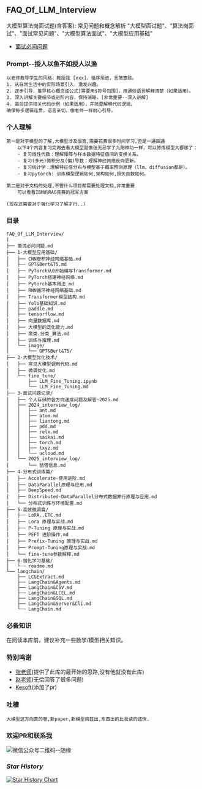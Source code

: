 ## FAQ_Of_LLM_Interview

大模型算法岗面试题(含答案):
常见问题和概念解析 "大模型面试题"、"算法岗面试"、"面试常见问题"、"大模型算法面试"、"大模型应用基础"

- [面试必问问题](面试必问问题.md)

### Prompt--授人以鱼不如授人以渔
```
以老师教导学生的风格，教授我 [xxx]，循序渐进，言简意赅。  
1. 从日常生活中的实际场景引入，激发兴趣。  
2. 逐步引导，推导核心概念或公式[需要用$符号包围]，用通俗语言解释清楚（如果适用）。  
3. 深入讲解关键细节或进阶内容，保持清晰。[非常重要--深入讲解]  
4. 最后提供相关代码示例（如果适用），并简要解释代码逻辑。  
确保每步逻辑连贯，语言亲切，像老师一样耐心引导。
```

### 个人理解

```
第一是对于模型的了解,大模型涉及很宽,需要花费很多时间学习,但是一通百通
    以下4个内容复习完再去看大模型就像张无忌学了九阳神功一样，可以修炼模型大挪移了：
    - 复习线性代数：理解矩阵与样本数据特征值间的变换关系。
    - 复习(多元)微积分及(偏)导数：理解神经网络反向更新。
    - 复习统计学：理解特征值分布与模型基于概率预测原理（llm、diffusion都是）。
    - 复习pytorch: 训练模型逻辑如何,架构如何,损失函数如何。

第二是对于文档的处理,不管什么项目都需要处理文档,非常重要
    可以看看IBM的RAG竞赛的冠军方案

(现在还需要对于强化学习了解才行..)
```

### 目录

```text
FAQ_Of_LLM_Interview/
|
├── 面试必问问题.md
├── 1-大模型应用基础/
│   ├── CNN卷积神经网络基础.md
│   ├── GPT&Bert&T5.md
│   ├── PyTorch从0开始编写Transformer.md
│   ├── PyTorch搭建神经网络.md
│   ├── Pytorch基本用法.md
│   ├── RNN循环神经网络基础.md
│   ├── Transformer模型结构.md
│   ├── Yolo基础知识.md
│   ├── paddle.md
│   ├── tensorflow.md
│   ├── 向量数据库.md
│   ├── 大模型的泛化能力.md
│   ├── 聚类.分类_算法.md
│   ├── 训练与推理.md
│   └── image/
│       └── GPT&Bert&T5/
├── 2-大模型优化技术/
│   ├── 常见大模型调用代码.md
│   ├── 微调优化.md
│   └── fine_tune/
│       ├── LLM_Fine_Tuning.ipynb
│       └── LLM_Fine_Tuning.md
├── 3-面试问题记录/
│   ├── 个人存储的各方向速成问题及解答-2025.md
│   ├── 2024_interview_log/
│   │   ├── ant.md
│   │   ├── atom.md
│   │   ├── liantong.md
│   │   ├── pdd.md
│   │   ├── relx.md
│   │   ├── saikai.md
│   │   ├── torch.md
│   │   ├── txyz.md
│   │   └── ucloud.md
│   └── 2025_interview_log/
│       └── 喆塔信息.md
├── 4-分布式训练篇/
│   ├── Accelerate-使用进阶.md
│   ├── DataParallel原理与应用.md
│   ├── DeepSpeed.md
│   ├── Distributed-DataParallel分布式数据并行原理与应用.md
│   └── 分布式训练与环境配置.md
├── 5-高效微调篇/
│   ├── LoRA..ETC.md
│   ├── Lora 原理与实战.md
│   ├── P-Tuning 原理与实战.md
│   ├── PEFT 进阶操作.md
│   ├── Prefix-Tuning 原理与实战.md
│   ├── Prompt-Tuning原理与实战.md
│   └── fine-tune参数解释.md
├── 6-强化学习基础/
│   └── readme.md
└── langchain/
    ├── LC&Extract.md
    ├── LangChain&Agents.md
    ├── LangChain&CSV.md
    ├── LangChain&LCEL.md
    ├── LangChain&SQL.md
    ├── LangChain&Server&Cli.md
    └── LangChain.md
```

### 必备知识

在阅读本库前，建议补充一些数学/模型相关知识。

### 特别鸣谢
- [张老师](https://github.com/zyxcambridge)(提供了此库的最开始的思路,没有他就没有此库)
- [赵老师](https://未提供链接,hh.com)(无偿回答了很多问题)
- [Kesoft](https://github.com/Kesoft)(添加了pr)

### 吐槽

```text
大模型这方向真的卷,新paper,新模型疯狂出,东西出的比我读的还快.
```

### 欢迎PR和联系我

![微信公众号二维码--随缘](using_files/wechat/self_qr.png)

### *Star History*
[![Star History Chart](https://api.star-history.com/svg?repos=aceliuchanghong/FAQ_Of_LLM_Interview&type=Date)](https://www.star-history.com/#aceliuchanghong/FAQ_Of_LLM_Interview&Date)
